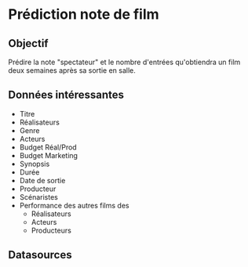 # Prédiction note de film

## Objectif

Prédire la note "spectateur" et le nombre d'entrées qu'obtiendra un film deux semaines après sa sortie en salle.

## Données intéressantes

* Titre
* Réalisateurs
* Genre
* Acteurs
* Budget Réal/Prod
* Budget Marketing
* Synopsis
* Durée
* Date de sortie
* Producteur
* Scénaristes
* Performance des autres films des
    * Réalisateurs
    * Acteurs
    * Producteurs

## Datasources

